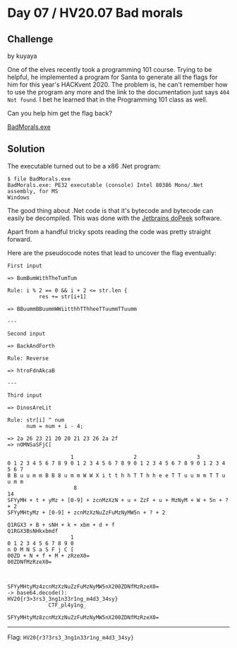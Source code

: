 # Day 07 / HV20.07 Bad morals



## Challenge

<!-- ...10....:...20....:...30....:...40....:...50....:...60....:...70....:. -->
by kuyaya

One of the elves recently took a programming 101 course. Trying to be helpful,
he implemented a program for Santa to generate all the flags for him for this
year's HACKvent 2020. The problem is, he can't remember how to use the program
any more and the link to the documentation just says `404 Not found`. I bet he
learned that in the Programming 101 class as well.

Can you help him get the flag back?

[BadMorals.exe](BadMorals.exe)


## Solution

The executable turned out to be a x86 .Net program:

``` shell
$ file BadMorals.exe 
BadMorals.exe: PE32 executable (console) Intel 80386 Mono/.Net assembly, for MS 
Windows
```

The good thing about .Net code is that it's bytecode and bytecode can easily be
decompiled. This was done with the [Jetbrains doPeek]() software.

[Jetbrains doPeek]: https://www.jetbrains.com/decompiler/

Apart from a handful tricky spots reading the code was pretty straight forward.

Here are the pseudocode notes that lead to uncover the flag eventually:

```
First input

=> BumBumWithTheTumTum

Rule: i % 2 == 0 && i + 2 <= str.len {
          res += str[i+1]

=> BBuummBBuummWWiitthhTThheeTTuummTTuumm

---

Second input

=> BackAndForth

Rule: Reverse

=> htroFdnAkcaB

---

Third input

=> DinosAreLit

Rule: str[i] ^ num
      num = num + i - 4;

=> 2a 26 23 21 20 20 21 23 26 2a 2f
=> nOMNSaSFjC[

                    1                   2                   3               
0 1 2 3 4 5 6 7 8 9 0 1 2 3 4 5 6 7 8 9 0 1 2 3 4 5 6 7 8 9 0 1 2 3 4 5 6 7
B B u u m m B B 8 u m m W W X i t t h h T T h h e e T T u u m m T T u u m m 
                     8                                               14
SFYyMH + t + yMz + [0-9] + zcnMzXzN + u + ZzF + u + MzNyM + W + 5n + ? + 2
SFYyMHtyMz + [0-9] + zcnMzXzNuZzFuMzNyMW5n + ? + 2

Q1RGX3 + B + sNH + k + xbm + d + f
Q1RGX3BsNHkxbmdf
                    1
0 1 2 3 4 5 6 7 8 9 0
n O M N S a S F j C [
00ZD + N + f + M + zRzeX0=
00ZDNfMzRzeX0=



SFYyMHtyMz4zcnMzXzNuZzFuMzNyMW5nX200ZDNfMzRzeX0=
-> base64.decode():
HV20{r3>3rs3_3ng1n33r1ng_m4d3_34sy}
             CTF_pl4y1ng_

SFYyMHtyMz8zcnMzXzNuZzFuMzNyMW5nX200ZDNfMzRzeX0=
```
--------------------------------------------------------------------------------

Flag: `HV20{r3?3rs3_3ng1n33r1ng_m4d3_34sy}`

